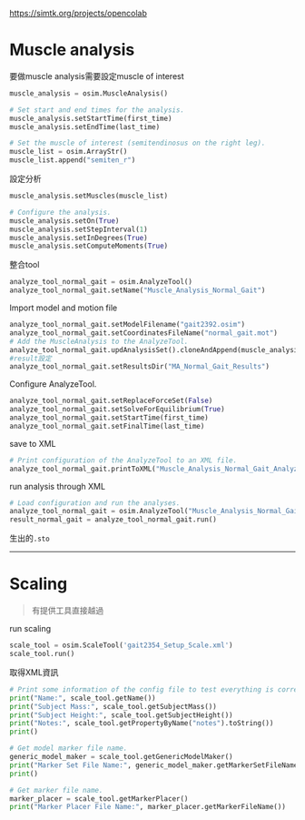 https://simtk.org/projects/opencolab
# Muscle analysis
要做muscle analysis需要設定muscle of interest
```python
muscle_analysis = osim.MuscleAnalysis()

# Set start and end times for the analysis.
muscle_analysis.setStartTime(first_time)
muscle_analysis.setEndTime(last_time)

# Set the muscle of interest (semitendinosus on the right leg).
muscle_list = osim.ArrayStr()
muscle_list.append("semiten_r")
```

設定分析
```python
muscle_analysis.setMuscles(muscle_list)

# Configure the analysis.
muscle_analysis.setOn(True)
muscle_analysis.setStepInterval(1)
muscle_analysis.setInDegrees(True)
muscle_analysis.setComputeMoments(True)
```

整合tool
```python
analyze_tool_normal_gait = osim.AnalyzeTool()
analyze_tool_normal_gait.setName("Muscle_Analysis_Normal_Gait")
```

Import model and motion file
```python
analyze_tool_normal_gait.setModelFilename("gait2392.osim")
analyze_tool_normal_gait.setCoordinatesFileName("normal_gait.mot")
# Add the MuscleAnalysis to the AnalyzeTool.
analyze_tool_normal_gait.updAnalysisSet().cloneAndAppend(muscle_analysis)
#result設定
analyze_tool_normal_gait.setResultsDir("MA_Normal_Gait_Results")
```

Configure AnalyzeTool.
```python
analyze_tool_normal_gait.setReplaceForceSet(False)
analyze_tool_normal_gait.setSolveForEquilibrium(True)
analyze_tool_normal_gait.setStartTime(first_time)
analyze_tool_normal_gait.setFinalTime(last_time)
```

save to XML
```python
# Print configuration of the AnalyzeTool to an XML file.
analyze_tool_normal_gait.printToXML("Muscle_Analysis_Normal_Gait_AnalyzeTool_setup.xml")
```

run analysis through XML
```python
# Load configuration and run the analyses. 
analyze_tool_normal_gait = osim.AnalyzeTool("Muscle_Analysis_Normal_Gait_AnalyzeTool_setup.xml", True)
result_normal_gait = analyze_tool_normal_gait.run()
```

生出的`.sto`

---
# Scaling
>有提供工具直接越過

run scaling
```python
scale_tool = osim.ScaleTool('gait2354_Setup_Scale.xml')
scale_tool.run()
```

取得XML資訊
```python
# Print some information of the config file to test everything is correct.
print("Name:", scale_tool.getName())
print("Subject Mass:", scale_tool.getSubjectMass())
print("Subject Height:", scale_tool.getSubjectHeight())
print("Notes:", scale_tool.getPropertyByName("notes").toString())
print()

# Get model marker file name.
generic_model_maker = scale_tool.getGenericModelMaker()
print("Marker Set File Name:", generic_model_maker.getMarkerSetFileName())
print()

# Get marker file name.
marker_placer = scale_tool.getMarkerPlacer()
print("Marker Placer File Name:", marker_placer.getMarkerFileName())
```
